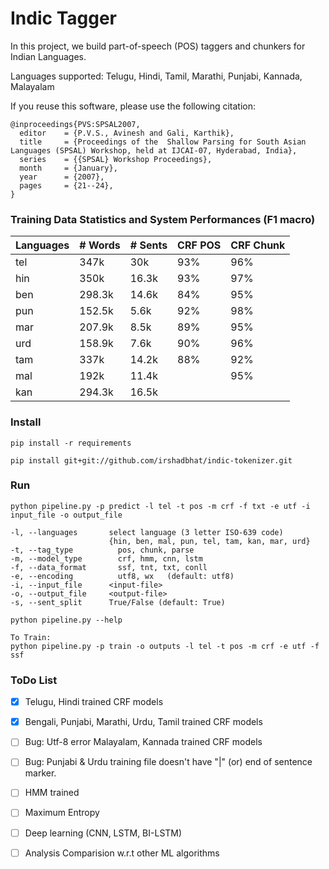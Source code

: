 # Indic Tagger

In this project, we build part-of-speech (POS) taggers and chunkers for Indian Languages.

Languages supported: Telugu, Hindi, Tamil, Marathi, Punjabi, Kannada, Malayalam

If you reuse this software, please use the following citation:

```
@inproceedings{PVS:SPSAL2007,
  editor    = {P.V.S., Avinesh and Gali, Karthik},
  title     = {Proceedings of the  Shallow Parsing for South Asian Languages (SPSAL) Workshop, held at IJCAI-07, Hyderabad, India},
  series    = {{SPSAL} Workshop Proceedings},
  month     = {January},
  year      = {2007},
  pages     = {21--24},
}
```

### Training Data Statistics and System Performances (F1 macro)

| Languages  |  # Words  | # Sents |  CRF POS    | CRF Chunk  |
| ---------- | ----------|---------|-------------|------------|
|   tel      |   347k    |   30k   |     93%     |    96%     |
|   hin      |   350k    |  16.3k  |     93%     |    97%     |
|   ben      |   298.3k  |  14.6k  |     84%     |    95%     |
|   pun      |   152.5k  |  5.6k   |     92%     |    98%     |
|   mar      |   207.9k  |  8.5k   |     89%     |    95%     |
|   urd      |   158.9k  |  7.6k   |     90%     |    96%     |
|   tam      |   337k    |  14.2k  |     88%     |    92%     |
|   mal      |   192k    |  11.4k  |             |    95%     | 
|   kan      |   294.3k  |  16.5k  |             |            |


### Install

	pip install -r requirements

	pip install git+git://github.com/irshadbhat/indic-tokenizer.git


### Run 

    python pipeline.py -p predict -l tel -t pos -m crf -f txt -e utf -i input_file -o output_file

    -l, --languages       select language (3 letter ISO-639 code) 
                          {hin, ben, mal, pun, tel, tam, kan, mar, urd}
    -t, --tag_type      	pos, chunk, parse
    -m, --model_type    	crf, hmm, cnn, lstm
    -f, --data_format   	ssf, tnt, txt, conll
    -e, --encoding      	utf8, wx   (default: utf8)
    -i, --input_file      <input-file>
    -o, --output_file     <output-file>
    -s, --sent_split      True/False (default: True)
	
    python pipeline.py --help 

    To Train:
    python pipeline.py -p train -o outputs -l tel -t pos -m crf -e utf -f ssf

### ToDo List

- [x] Telugu, Hindi trained CRF models
- [x] Bengali, Punjabi, Marathi, Urdu, Tamil trained CRF models
- [ ] Bug: Utf-8 error Malayalam, Kannada trained CRF models
- [ ] Bug: Punjabi & Urdu training file doesn't have "|" (or) end of sentence marker. 
- [ ] HMM trained  
- [ ] Maximum Entropy
- [ ] Deep learning (CNN, LSTM, BI-LSTM)
- [ ] Analysis Comparision w.r.t other ML algorithms



